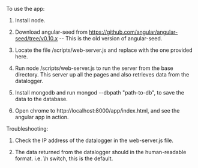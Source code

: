 To use the app:

1. Install node. 
  
2. Download angular-seed from https://github.com/angular/angular-seed/tree/v0.10.x  -- This is the old version of angular-seed.     

3. Locate the file /scripts/web-server.js and replace with the one provided here. 

4. Run node /scripts/web-server.js to run the server from the base directory. This server up all the pages and also retrieves data from the datalogger. 

5. Install mongodb and run mongod --dbpath "path-to-db", to save the data to the database. 

6. Open chrome to http://localhost:8000/app/index.html, and see the angular app in action. 

Troubleshooting: 


1. Check the IP address of the datalogger in the web-server.js file. 

2. The data returned from the datalogger should in the human-readable format. i.e. \h switch, this is the default. 







